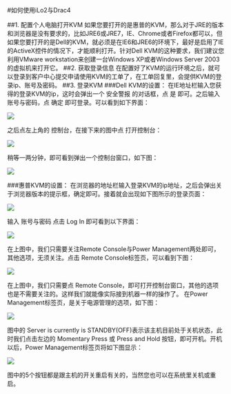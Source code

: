 <!-- --- tag: faq iLo2 Drac4 独立服务器 -->
#如何使用iLo2与Drac4

##1. 配置个人电脑打开KVM
如果您要打开的是惠普的KVM，那么对于JRE的版本和浏览器是没有要求的，比如JRE6或JRE7，IE、Chrome或者Firefox都可以，但如果您要打开的是Dell的KVM，就必须是在IE6和JRE6的环境下，最好是启用了IE的ActiveX控件的情况下，才能顺利打开。针对Dell KVM的这种要求，我们建议您利用VMware workstation来创建一台Windows XP或者Windows Server 2003的虚拟机来打开它。
##2. 获取登录信息
在配置好了KVM的运行环境之后，就可以登录到客户中心提交申请使用KVM的工单了，在工单回复里，会提供KVM的登录ip、账号及密码。
##3. 登录KVM
###Dell KVM的设置：
在IE地址栏输入您获得的登录KVM的ip，这时会弹出一个 安全警报 的对话框，点 是 即可。之后输入账号与密码，点 确定 即可登录。可以看到如下界面：

  ![](http://i1.51hosting.com/2014-03-13_15_06_drac4_01.png)
  
之后点左上角的 控制台，在接下来的图中点 打开控制台：

  ![](http://i1.51hosting.com/2014-03-13_15_07_drac_02.png)
  
稍等一两分钟，即可看到弹出一个控制台窗口，如下图：

  ![](http://i1.51hosting.com/2014-03-13_15_08_drac_03.png)
  
###惠普KVM的设置：
在浏览器的地址栏输入登录KVM的ip地址，之后会弹出关于浏览器版本的提示框，确定即可。接着就会出现如下图所示的登录页面：

  ![](http://i1.51hosting.com/2014-03-13_15_12_iLo2_04.png)
  
输入 账号与密码 点击 Log In 即可看到以下界面：

  ![](http://i1.51hosting.com/2014-03-13_15_14_iLo2_05.png)
  
在上图中，我们只需要关注Remote Console与Power Management两处即可，其他选项，无须关注。点击 Remote Console标签页，可以看到下图：

  ![](http://i1.51hosting.com/2014-03-13_15_16_iLo2_06.png)
  
在上图中，我们只需要点 Remote Console，即可打开控制台窗口，其他的选项也是不需要关注的。这样我们就能像实际接到机器一样的操作了。
在Power Management标签页，是关于电源管理的选项，如下图：

  ![](http://i1.51hosting.com/2014-03-13_15_17_iLo_07.png)
  
图中的 Server is currently is STANDBY(OFF)表示该主机目前处于关机状态，此时我们点击左边的 Momentary Press 或 Press and Hold 按钮，即可开机。开机以后，Power Management标签页将如下图显示：

  ![](http://i1.51hosting.com/2014-03-13_15_18_iLo2_08.png)
  
图中的5个按钮都是跟主机的开关重启有关的，当然您也可以在系统里关机或重启。
  
